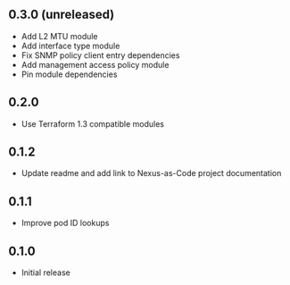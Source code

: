 ## 0.3.0 (unreleased)

- Add L2 MTU module
- Add interface type module
- Fix SNMP policy client entry dependencies
- Add management access policy module
- Pin module dependencies

## 0.2.0

- Use Terraform 1.3 compatible modules

## 0.1.2

- Update readme and add link to Nexus-as-Code project documentation

## 0.1.1

- Improve pod ID lookups

## 0.1.0

- Initial release
